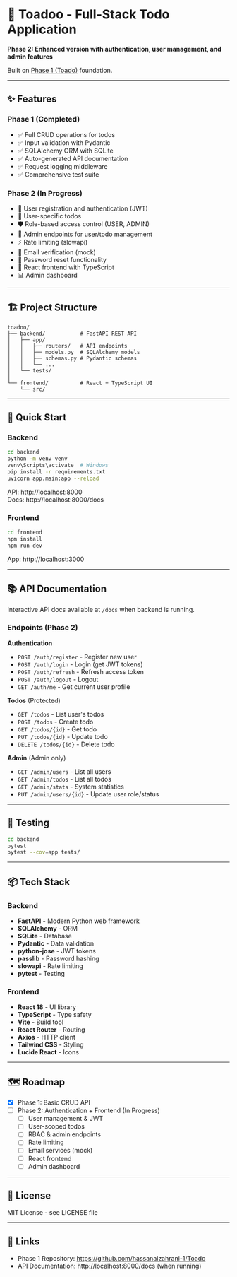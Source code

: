 # 🐸 Toadoo - Full-Stack Todo Application

**Phase 2: Enhanced version with authentication, user management, and admin features**

Built on [Phase 1 (Toado)](https://github.com/hassanalzahrani-1/Toado) foundation.

---

## ✨ Features

### Phase 1 (Completed)
- ✅ Full CRUD operations for todos
- ✅ Input validation with Pydantic
- ✅ SQLAlchemy ORM with SQLite
- ✅ Auto-generated API documentation
- ✅ Request logging middleware
- ✅ Comprehensive test suite

### Phase 2 (In Progress)
- 🔐 User registration and authentication (JWT)
- 👤 User-specific todos
- 🛡️ Role-based access control (USER, ADMIN)
- 👑 Admin endpoints for user/todo management
- ⚡ Rate limiting (slowapi)
- 📧 Email verification (mock)
- 🔑 Password reset functionality
- 🎨 React frontend with TypeScript
- 📊 Admin dashboard

---

## 🏗️ Project Structure

```
toadoo/
├── backend/           # FastAPI REST API
│   ├── app/
│   │   ├── routers/   # API endpoints
│   │   ├── models.py  # SQLAlchemy models
│   │   ├── schemas.py # Pydantic schemas
│   │   └── ...
│   └── tests/
│
└── frontend/          # React + TypeScript UI
    └── src/
```

---

## 🚀 Quick Start

### Backend
```bash
cd backend
python -m venv venv
venv\Scripts\activate  # Windows
pip install -r requirements.txt
uvicorn app.main:app --reload
```

API: http://localhost:8000  
Docs: http://localhost:8000/docs

### Frontend
```bash
cd frontend
npm install
npm run dev
```

App: http://localhost:3000

---

## 📚 API Documentation

Interactive API docs available at `/docs` when backend is running.

### Endpoints (Phase 2)

**Authentication**
- `POST /auth/register` - Register new user
- `POST /auth/login` - Login (get JWT tokens)
- `POST /auth/refresh` - Refresh access token
- `POST /auth/logout` - Logout
- `GET /auth/me` - Get current user profile

**Todos** (Protected)
- `GET /todos` - List user's todos
- `POST /todos` - Create todo
- `GET /todos/{id}` - Get todo
- `PUT /todos/{id}` - Update todo
- `DELETE /todos/{id}` - Delete todo

**Admin** (Admin only)
- `GET /admin/users` - List all users
- `GET /admin/todos` - List all todos
- `GET /admin/stats` - System statistics
- `PUT /admin/users/{id}` - Update user role/status

---

## 🧪 Testing

```bash
cd backend
pytest
pytest --cov=app tests/
```

---

## 📦 Tech Stack

### Backend
- **FastAPI** - Modern Python web framework
- **SQLAlchemy** - ORM
- **SQLite** - Database
- **Pydantic** - Data validation
- **python-jose** - JWT tokens
- **passlib** - Password hashing
- **slowapi** - Rate limiting
- **pytest** - Testing

### Frontend
- **React 18** - UI library
- **TypeScript** - Type safety
- **Vite** - Build tool
- **React Router** - Routing
- **Axios** - HTTP client
- **Tailwind CSS** - Styling
- **Lucide React** - Icons

---

## 🗺️ Roadmap

- [x] Phase 1: Basic CRUD API
- [ ] Phase 2: Authentication + Frontend (In Progress)
  - [ ] User management & JWT
  - [ ] User-scoped todos
  - [ ] RBAC & admin endpoints
  - [ ] Rate limiting
  - [ ] Email services (mock)
  - [ ] React frontend
  - [ ] Admin dashboard

---

## 📄 License

MIT License - see LICENSE file

---

## 🔗 Links

- Phase 1 Repository: https://github.com/hassanalzahrani-1/Toado
- API Documentation: http://localhost:8000/docs (when running)
